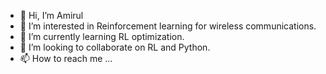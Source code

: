 - 👋 Hi, I’m Amirul
- 👀 I’m interested in Reinforcement learning for wireless communications.
- 🌱 I’m currently learning RL optimization.
- 💞️ I’m looking to collaborate on RL and Python.
- 📫 How to reach me ...

<!---
Amirul019/Amirul019 is a ✨ special ✨ repository because its `README.md` (this file) appears on your GitHub profile.
You can click the Preview link to take a look at your changes.
--->
